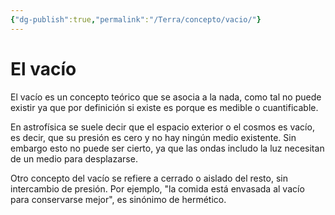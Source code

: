 ```yaml
---
{"dg-publish":true,"permalink":"/Terra/concepto/vacio/"}
---
```



# El vacío

El vacío es un concepto teórico que se asocia a la nada, como tal no puede existir ya que por definición si existe es porque es medible o cuantificable.  

En astrofísica se suele decir que el espacio exterior o el cosmos es vacío, es decir, que su presión es cero y no hay ningún medio existente. Sin embargo esto no puede ser cierto, ya que las ondas includo la luz necesitan de un medio para desplazarse.

Otro concepto del vacío se refiere a cerrado o aislado del resto, sin intercambio de presión. Por ejemplo, "la comida está envasada al vacío para conservarse mejor", es sinónimo de hermético.

 